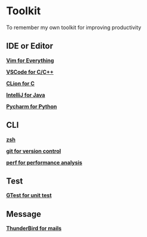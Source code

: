 # Toolkit
To remember my own toolkit for improving productivity

## IDE or Editor
[**Vim for Everything**]()

[**VSCode for C/C++**]()

[**CLion for C**]()

[**IntelliJ for Java**]()

[**Pycharm for Python**]()

## CLI
[**zsh**]()

[**git for version control**]()

[**perf for performance analysis**]()
## Test 
[**GTest for unit test**]()

## Message
[**ThunderBird for mails**]()

